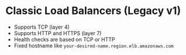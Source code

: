 # Classic Load Balancers (Legacy v1)
- Supports TCP (layer 4)
- Supports HTTP and HTTPS (layer 7)
- Health checks are based on TCP or HTTP
- Fixed hostname like `your-desired-name.region.elb.amazonaws.com`
